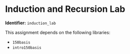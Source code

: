 # Induction and Recursion Lab
**Identifier:** `induction_lab`

This assignment depends on the following libraries:
- `150basis`
- `intro150basis`
